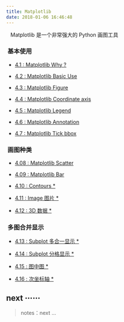 ```yaml
---
title: Matplotlib
date: 2018-01-06 16:46:48
---
```


&nbsp;&nbsp; Matplotlib 是一个非常强大的 Python 画图工具

### &nbsp;基本使用

- [4.1 : Matplotlib Why ?][matplotlib1]

- [4.2 : Matplotlib Basic Use][matplotlib2]

- [4.3 : Matplotlib Figure][matplotlib3]

- [4.4 : Matplotlib Coordinate axis][matplotlib4]

- [4.5 : Matplotlib Legend][matplotlib5]

- [4.6 : Matplotlib Annotation][matplotlib6]

- [4.7 : Matplotlib Tick bbox][matplotlib7]

[matplotlib1]: /2018/01/01/python/py-matplotlib-1-why/
[matplotlib2]: /2018/01/01/python/py-matplotlib-2-basic-use/
[matplotlib3]: /2018/01/01/python/py-matplotlib-3-figure-image/
[matplotlib4]: /2018/01/23/python/py-matplotlib-4-coordinate_axis/
[matplotlib5]: /2018/01/23/python/py-matplotlib-5-legend/
[matplotlib6]: /2018/01/23/python/py-matplotlib-6-Annotation/
[matplotlib7]: /2018/01/23/python/py-matplotlib-7-tick/

### &nbsp;画图种类

- [4.08 : Matplotlib Scatter][matplotlib8]

- [4.09 : Matplotlib Bar][matplotlib9]

- [4.10 : Contours *][0]

- [4.11 : Image 图片 *][0]

- [4.12 : 3D 数据 *][0]

[matplotlib8]: /2018/01/24/python/py-matplotlib-8-scatter/
[matplotlib9]: /2018/01/24/python/py-matplotlib-9-bar/

### &nbsp;多图合并显示

- [4.13 : Subplot 多合一显示 *][0]

- [4.14 : Subplot 分格显示 *][0]

- [4.15 : 图中图 *][0]

- [4.16 : 次坐标轴 *][0]

[0]: /pydm_tutorial

## next ⋯⋯

> notes：next ...
